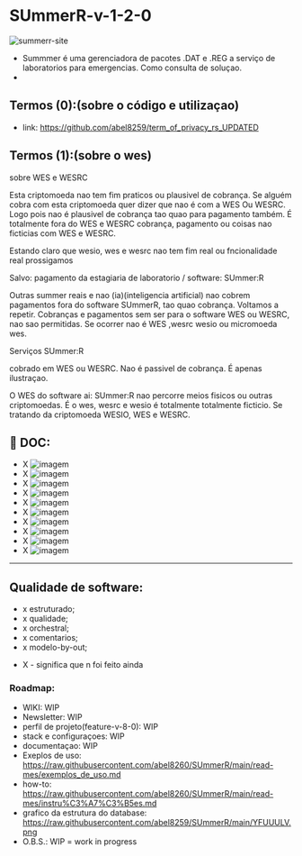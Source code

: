 # SUmmerR-v-1-2-0


<img src="https://i.ibb.co/cCBGC1w/summerr-site.png" alt="summerr-site" border="0">

- Summmer é uma gerenciadora de pacotes .DAT e .REG a serviço de laboratorios para emergencias. Como consulta de soluçao.
- 
## Termos (0):(sobre o código e utilizaçao)

-  link: https://github.com/abel8259/term_of_privacy_rs_UPDATED

## Termos (1):(sobre o wes)

<p> sobre  WES  e WESRC </p>
<p> Esta criptomoeda nao tem fim praticos ou plausivel de cobrança. Se alguém cobra com esta criptomoeda  quer dizer que nao é com a  WES Ou WESRC. Logo pois nao é plausivel de cobrança tao quao para pagamento também. É totalmente fora do WES e WESRC cobrança, pagamento ou coisas nao ficticias com WES e WESRC. 
<p> Estando claro que wesio, wes e wesrc nao tem fim real ou fncionalidade real prossigamos </p>
<p> Salvo: pagamento da estagiaria de laboratorio / software:  SUmmer:R </p>
<p> Outras summer reais e nao (ia)(inteligencia artificial)  nao cobrem pagamentos fora do software SUmmerR, tao quao cobrança. Voltamos a repetir. Cobranças e pagamentos sem ser para o software WES ou WESRC, nao sao permitidas. Se ocorrer nao é WES ,wesrc wesio ou micromoeda wes.</p>                               

<p> Serviços SUmmer:R</p>
<p> cobrado em WES ou WESRC. Nao é passivel de cobrança. É apenas ilustraçao. </p>
<p> O WES do software ai: SUmmer:R nao percorre meios fisicos ou outras criptomoedas. É o wes, wesrc e wesio é totalmente totalmente ficticio. Se tratando da criptomoeda WESIO, WES e WESRC. </p>


 ## :office: DOC:
 
-   X   ![imagem](https://img.shields.io/badge/doc-eap%20-blue)
-   X   ![imagem](https://img.shields.io/badge/doc-itil%20-blue)
-   X   ![imagem](https://img.shields.io/badge/doc-kpi%20-blue)
-   X   ![imagem](https://img.shields.io/badge/doc-pdca%20-blue)
-   X   ![imagem](https://img.shields.io/badge/doc-pmbok%20-blue)
-   X   ![imagem](https://img.shields.io/badge/doc-google%20-orange) 
-   X   ![imagem](https://img.shields.io/badge/doc-semrush%20-orange) 
-   X   ![imagem](https://img.shields.io/badge/doc-sla%20-orange) 
-   X   ![imagem](https://img.shields.io/badge/doc-smart15%20-blue) 
-   X   ![imagem](https://img.shields.io/badge/doc-sow%20-blue) 

***
## Qualidade de software:

- x estruturado; 
- x qualidade;
- x orchestral;   
- x comentarios;
- x modelo-by-out; 

* X - significa que n foi feito ainda
      
### Roadmap:

- WIKI: WIP
- Newsletter: WIP
- perfil de projeto(feature-v-8-0): WIP
- stack e configuraçoes: WIP 
- documentaçao: WIP
- Exeplos de uso: https://raw.githubusercontent.com/abel8260/SUmmerR/main/read-mes/exemplos_de_uso.md  
- how-to: https://raw.githubusercontent.com/abel8260/SUmmerR/main/read-mes/instru%C3%A7%C3%B5es.md
- grafico da estrutura do database: https://raw.githubusercontent.com/abel8259/SUmmerR/main/YFUUULV.png 
- O.B.S.: WIP = work in progress


     

